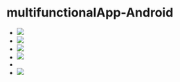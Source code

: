 # multifunctionalApp-Android
<div>
  
  <ul class="people">
<li><img src="./images/temp.jpg"></li>
<li><img src="./images/img5.jpeg"></li>
<li><img src="./images/img2.jpeg"></li>
<li><img src="./images/img3.jpeg"><li>
<li><img src="./images/img1.jpeg"></li>
</ul>

</div>

